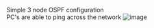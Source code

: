 Simple 3 node OSPF configuration \
PC's are able to ping across the network
![image](https://github.com/H1ghjynx/NetworkExamples/assets/99495438/d80f4150-a9da-4664-bc3b-ad6c95a37a07)


